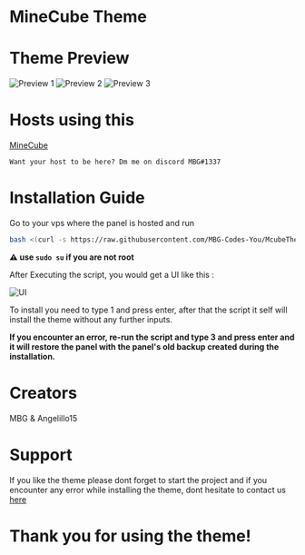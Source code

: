 # MineCube Theme

# Theme Preview
![Preview 1](https://media.discordapp.net/attachments/1132986922000728104/1133810285052960919/image.png?width=1380&height=671)
![Preview 2](https://media.discordapp.net/attachments/1132986922000728104/1133810611197857793/image.png?width=1396&height=671)
![Preview 3](https://github.com/MBG1337/McubeTheme/assets/108623200/bf44ce29-216b-4d4a-a5c1-5a633102100b)


# Hosts using this

[MineCube](https://discord.gg/WvzNPpKr)

`Want your host to be here? Dm me on discord MBG#1337`

# Installation Guide

Go to your vps where the panel is hosted and run
```sh
bash <(curl -s https://raw.githubusercontent.com/MBG-Codes-You/McubeTheme/main/install.sh)
 ```
**⚠️ use `sudo su` if you are not root**

After Executing the script, you would get a UI like this :

![UI](https://media.discordapp.net/attachments/954377411041054750/1079437328596082759/image.png)

To install you need to type 1 and press enter, after that the script it self will install the theme without any further inputs.

**If you encounter an error, re-run the script and type 3 and press enter and it will restore the panel with the panel's old backup created during the installation.**

# Creators
MBG & Angelillo15

# Support
If you like the theme please dont forget to start the project and if you encounter any error while installing the theme, dont hesitate to contact us [here](https://discord.gg/n93Jk69ge5)

# Thank you for using the theme!
